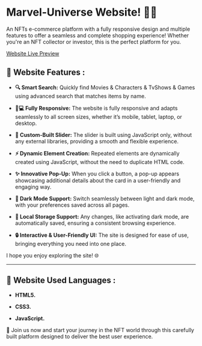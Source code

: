 # Marvel-Universe Website! 🎉💎
<p align="left">
An NFTs e-commerce platform with a fully responsive design and multiple features to offer a seamless and complete shopping experience!
Whether you're an NFT collector or investor, this is the perfect platform for you.
</p>

[Website Live Preview](https://samermo11.github.io/Marvel-Universe/)  

## 🌟 Website Features :

- **🔍 Smart Search:** Quickly find Movies & Characters & TvShows & Games using advanced search that matches items by name.

- **📱💻 Fully Responsive:** The website is fully responsive and adapts seamlessly to all screen sizes, whether it’s mobile, tablet, laptop, or desktop.

- **🎯 Custom-Built Slider:** The slider is built using JavaScript only, without any external libraries, providing a smooth and flexible experience.

- **⚡️ Dynamic Element Creation:** Repeated elements are dynamically created using JavaScript, without the need to duplicate HTML code.

- **✨ Innovative Pop-Up:** When you click a button, a pop-up appears showcasing additional details about the card in a user-friendly and engaging way.

- **🌙 Dark Mode Support:** Switch seamlessly between light and dark mode, with your preferences saved across all pages.

- **💾 Local Storage Support:** Any changes, like activating dark mode, are automatically saved, ensuring a consistent browsing experience.

- **🔒 Interactive & User-Friendly UI:** The site is designed for ease of use, bringing everything you need into one place.

I hope you enjoy exploring the site! 🌐


---

## 🌟 Website Used Languages :

- **HTML5.**
  
- **CSS3.**
  
- **JavaScript.**

<p align="left">
🚀 Join us now and start your journey in the NFT world through this carefully built platform designed to deliver the best user experience.
</p>
